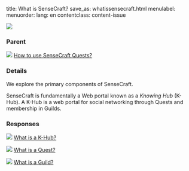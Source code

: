 title: What is SenseCraft?
save_as: whatissensecraft.html
menulabel:
menuorder:
lang: en
contentclass: content-issue

![]({static}/images/khub.png)

### Parent

![]({static}/images/ibis/issue_sm.png) [How to use SenseCraft Quests?](./usequests.html)

### Details

We explore the primary components of SenseCraft.

SenseCraft is fundamentally a Web portal known as a *Knowing Hub* (K-Hub). A K-Hub is a web portal for social networking through Quests and membership in Guilds.

### Responses

![]({static}/images/ibis/issue_sm.png) [What is a K-Hub?](./whatiskhub.html)

![]({static}/images/ibis/issue_sm.png) [What is a Quest?](./whatisquest.html)

![]({static}/images/ibis/issue_sm.png) [What is a Guild?](./whatisguild.html)


